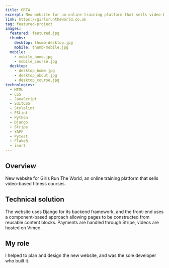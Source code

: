 ```yaml
---
title: GRTW
excerpt: New website for an online training platform that sells video-based fitness courses
link: https://girlsruntheworld.co.uk
tag: featured-project
images:
  featured: featured.jpg
  thumbs:
    desktop: thumb-desktop.jpg
    mobile: thumb-mobile.jpg
  mobile:
    - mobile_home.jpg
    - mobile_course.jpg
  desktop:
    - desktop_home.jpg
    - desktop_about.jpg
    - desktop_course.jpg
technologies:
  - HTML
  - CSS
  - JavaScript
  - SuitCSS
  - Stylelint
  - ESLint
  - Python
  - Django
  - Stripe
  - YAPF
  - Pytest
  - Flake8
  - isort
---
```


## Overview

New website for Girls Run The World, an online training platform that sells video-based fitness courses.


## Technical solution

The website uses Django for its backend framework, and the front-end uses a component-based approach allowing pages to be constructed from reusable content blocks. Payments are handled through Stripe, videos are hosted on Vimeo.


## My role

I helped to plan and design the new website, and was the sole developer who built it.
